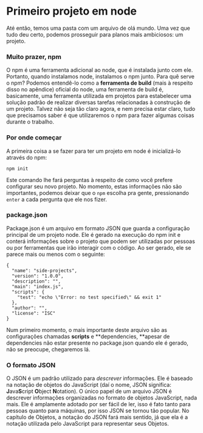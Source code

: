 # Primeiro projeto em node

Até então, temos uma pasta com um arquivo de olá mundo. Uma vez que tudo deu certo, podemos prosseguir para planos mais ambiciosos: um projeto.

### Muito prazer, npm

O npm é uma ferramenta adicional ao node, que é instalada junto com ele. Portanto, quando instalamos node, instalamos o npm junto. Para quê serve o npm? Podemos entendê-lo como a **ferramenta de build** \(mais à respeito disso no apêndice\) oficial do node, uma ferramenta de build é, basicamente, uma ferramenta utilizada em projetos para estabelecer uma solução padrão de realizar diversas tarefas relacionadas à construção de um projeto. Talvez não seja tão claro agora, e nem precisa estar claro, tudo que precisamos saber é que utilizaremos o npm para fazer algumas coisas durante o trabalho.

### Por onde começar

A primeira coisa a se fazer para ter um projeto em node é inicializá-lo através do npm:

```
npm init
```

Este comando lhe fará perguntas à respeito de como você prefere configurar seu novo projeto. No momento, estas informações não são importantes, podemos deixar que o `npm` escolha pra gente, pressionando `enter` a cada pergunta que ele nos fizer.

### package.json

Package.json é um arquivo em formato JSON que guarda a configuração principal de um projeto node. Ele é gerado na execução do npm init e conterá informações sobre o projeto que podem ser utilizadas por pessoas ou por ferramentas que irão interagir com o código. Ao ser gerado, ele se parece mais ou menos com o seguinte:

```
{
  "name": "side-projects",
  "version": "1.0.0",
  "description": "",
  "main": "index.js",
  "scripts": {
    "test": "echo \"Error: no test specified\" && exit 1"
  },
  "author": "",
  "license": "ISC"
}
```

Num primeiro momento, o mais importante deste arquivo são as configurações chamadas **scripts** e **dependencies, **apesar de dependencies não estar presente no package.json quando ele é gerado, não se preocupe, chegaremos lá.

### O formato JSON

O JSON é um padrão utilizado para _descrever_ informações. Ele é baseado na notação de objetos do JavaScript \(daí o nome, JSON significa: **J**ava**S**cript **O**bject **N**otation\). O único papel de um arquivo JSON é descrever informações organizadas no formato de objetos JavaScript, nada mais. Ele é amplamente adotado por ser fácil de ler, isso é fato tanto para pessoas quanto para máquinas, por isso JSON se tornou tão popular. No capítulo de Objetos, a notação do JSON fará mais sentido, já que ela é a notação utilizada pelo JavaScript para representar seus Objetos.

